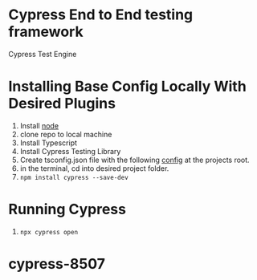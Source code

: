 # Cypress End to End testing framework
Cypress Test Engine

# Installing Base Config Locally With Desired Plugins

1. Install [node](https://nodejs.org/en/download/)
2. clone repo to local machine
3. Install Typescript
4. Install Cypress Testing Library
5. Create tsconfig.json file with the following [config](https://docs.cypress.io/guides/tooling/typescript-support) at the projects root.
6. in the terminal, cd into desired project folder.
7. `npm install cypress --save-dev`

# Running Cypress

1. `npx cypress open`

# cypress-8507
